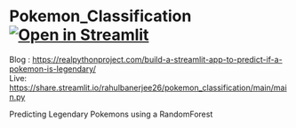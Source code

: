 # Pokemon_Classification [![Open in Streamlit](https://static.streamlit.io/badges/streamlit_badge_black_white.svg)](https://share.streamlit.io/rahulbanerjee26/pokemon_classification/main/main.py)

Blog : https://realpythonproject.com/build-a-streamlit-app-to-predict-if-a-pokemon-is-legendary/
<br>
Live: https://share.streamlit.io/rahulbanerjee26/pokemon_classification/main/main.py

 Predicting Legendary Pokemons using a RandomForest
